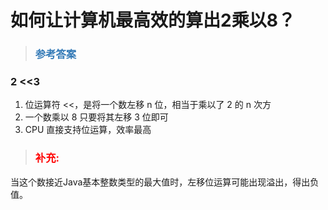 # 如何让计算机最高效的算出2乘以8？

> ### <font color=#337AB7 > 参考答案</font> 

### 2 <<3

1. 位运算符 <<，是将一个数左移 n 位，相当于乘以了 2 的 n 次方
2. 一个数乘以 8 只要将其左移 3 位即可
3. CPU 直接支持位运算，效率最高
 
> ### <font color=red>补充:</font>

当这个数接近Java基本整数类型的最大值时，左移位运算可能出现溢出，得出负值。

